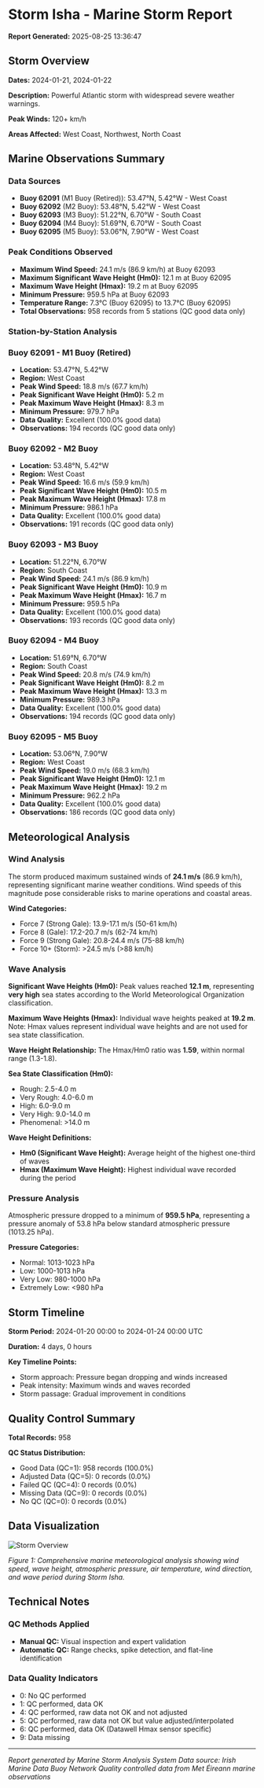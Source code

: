 # Storm Isha - Marine Storm Report

**Report Generated:** 2025-08-25 13:36:47

## Storm Overview

**Dates:** 2024-01-21, 2024-01-22

**Description:** Powerful Atlantic storm with widespread severe weather warnings.

**Peak Winds:** 120+ km/h

**Areas Affected:** West Coast, Northwest, North Coast

## Marine Observations Summary

### Data Sources
- **Buoy 62091** (M1 Buoy (Retired)): 53.47°N, 5.42°W - West Coast
- **Buoy 62092** (M2 Buoy): 53.48°N, 5.42°W - West Coast
- **Buoy 62093** (M3 Buoy): 51.22°N, 6.70°W - South Coast
- **Buoy 62094** (M4 Buoy): 51.69°N, 6.70°W - South Coast
- **Buoy 62095** (M5 Buoy): 53.06°N, 7.90°W - West Coast

### Peak Conditions Observed

- **Maximum Wind Speed:** 24.1 m/s (86.9 km/h) at Buoy 62093
- **Maximum Significant Wave Height (Hm0):** 12.1 m at Buoy 62095
- **Maximum Wave Height (Hmax):** 19.2 m at Buoy 62095
- **Minimum Pressure:** 959.5 hPa at Buoy 62093
- **Temperature Range:** 7.3°C (Buoy 62095) to 13.7°C (Buoy 62095)
- **Total Observations:** 958 records from 5 stations (QC good data only)


### Station-by-Station Analysis

### Buoy 62091 - M1 Buoy (Retired)
- **Location:** 53.47°N, 5.42°W
- **Region:** West Coast
- **Peak Wind Speed:** 18.8 m/s (67.7 km/h)
- **Peak Significant Wave Height (Hm0):** 5.2 m  
- **Peak Maximum Wave Height (Hmax):** 8.3 m
- **Minimum Pressure:** 979.7 hPa
- **Data Quality:** Excellent (100.0% good data)
- **Observations:** 194 records (QC good data only)


### Buoy 62092 - M2 Buoy
- **Location:** 53.48°N, 5.42°W
- **Region:** West Coast
- **Peak Wind Speed:** 16.6 m/s (59.9 km/h)
- **Peak Significant Wave Height (Hm0):** 10.5 m  
- **Peak Maximum Wave Height (Hmax):** 17.8 m
- **Minimum Pressure:** 986.1 hPa
- **Data Quality:** Excellent (100.0% good data)
- **Observations:** 191 records (QC good data only)


### Buoy 62093 - M3 Buoy
- **Location:** 51.22°N, 6.70°W
- **Region:** South Coast
- **Peak Wind Speed:** 24.1 m/s (86.9 km/h)
- **Peak Significant Wave Height (Hm0):** 10.9 m  
- **Peak Maximum Wave Height (Hmax):** 16.7 m
- **Minimum Pressure:** 959.5 hPa
- **Data Quality:** Excellent (100.0% good data)
- **Observations:** 193 records (QC good data only)


### Buoy 62094 - M4 Buoy
- **Location:** 51.69°N, 6.70°W
- **Region:** South Coast
- **Peak Wind Speed:** 20.8 m/s (74.9 km/h)
- **Peak Significant Wave Height (Hm0):** 8.2 m  
- **Peak Maximum Wave Height (Hmax):** 13.3 m
- **Minimum Pressure:** 989.3 hPa
- **Data Quality:** Excellent (100.0% good data)
- **Observations:** 194 records (QC good data only)


### Buoy 62095 - M5 Buoy
- **Location:** 53.06°N, 7.90°W
- **Region:** West Coast
- **Peak Wind Speed:** 19.0 m/s (68.3 km/h)
- **Peak Significant Wave Height (Hm0):** 12.1 m  
- **Peak Maximum Wave Height (Hmax):** 19.2 m
- **Minimum Pressure:** 962.2 hPa
- **Data Quality:** Excellent (100.0% good data)
- **Observations:** 186 records (QC good data only)


## Meteorological Analysis

### Wind Analysis

The storm produced maximum sustained winds of **24.1 m/s** (86.9 km/h), representing significant marine weather conditions. Wind speeds of this magnitude pose considerable risks to marine operations and coastal areas.

**Wind Categories:**
- Force 7 (Strong Gale): 13.9-17.1 m/s (50-61 km/h)
- Force 8 (Gale): 17.2-20.7 m/s (62-74 km/h)  
- Force 9 (Strong Gale): 20.8-24.4 m/s (75-88 km/h)
- Force 10+ (Storm): >24.5 m/s (>88 km/h)


### Wave Analysis  

**Significant Wave Heights (Hm0):** Peak values reached **12.1 m**, representing **very high** sea states according to the World Meteorological Organization classification.

**Maximum Wave Heights (Hmax):** Individual wave heights peaked at **19.2 m**. Note: Hmax values represent individual wave heights and are not used for sea state classification.

**Wave Height Relationship:** The Hmax/Hm0 ratio was **1.59**, within normal range (1.3-1.8).

**Sea State Classification (Hm0):**
- Rough: 2.5-4.0 m
- Very Rough: 4.0-6.0 m
- High: 6.0-9.0 m
- Very High: 9.0-14.0 m
- Phenomenal: >14.0 m

**Wave Height Definitions:**
- **Hm0 (Significant Wave Height):** Average height of the highest one-third of waves
- **Hmax (Maximum Wave Height):** Highest individual wave recorded during the period


### Pressure Analysis

Atmospheric pressure dropped to a minimum of **959.5 hPa**, representing a pressure anomaly of 53.8 hPa below standard atmospheric pressure (1013.25 hPa).

**Pressure Categories:**
- Normal: 1013-1023 hPa
- Low: 1000-1013 hPa
- Very Low: 980-1000 hPa  
- Extremely Low: <980 hPa


## Storm Timeline

**Storm Period:** 2024-01-20 00:00 to 2024-01-24 00:00 UTC

**Duration:** 4 days, 0 hours

**Key Timeline Points:**
- Storm approach: Pressure began dropping and winds increased
- Peak intensity: Maximum winds and waves recorded
- Storm passage: Gradual improvement in conditions


## Quality Control Summary

**Total Records:** 958

**QC Status Distribution:**
- Good Data (QC=1): 958 records (100.0%)
- Adjusted Data (QC=5): 0 records (0.0%)
- Failed QC (QC=4): 0 records (0.0%)
- Missing Data (QC=9): 0 records (0.0%)
- No QC (QC=0): 0 records (0.0%)


## Data Visualization

![Storm Overview](Storm_Isha_overview.png)

*Figure 1: Comprehensive marine meteorological analysis showing wind speed, wave height, atmospheric pressure, air temperature, wind direction, and wave period during Storm Isha.*

## Technical Notes

### QC Methods Applied
- **Manual QC:** Visual inspection and expert validation
- **Automatic QC:** Range checks, spike detection, and flat-line identification

### Data Quality Indicators
- 0: No QC performed
- 1: QC performed, data OK
- 4: QC performed, raw data not OK and not adjusted
- 5: QC performed, raw data not OK but value adjusted/interpolated
- 6: QC performed, data OK (Datawell Hmax sensor specific)
- 9: Data missing

---

*Report generated by Marine Storm Analysis System*
*Data source: Irish Marine Data Buoy Network*
*Quality controlled data from Met Éireann marine observations*
